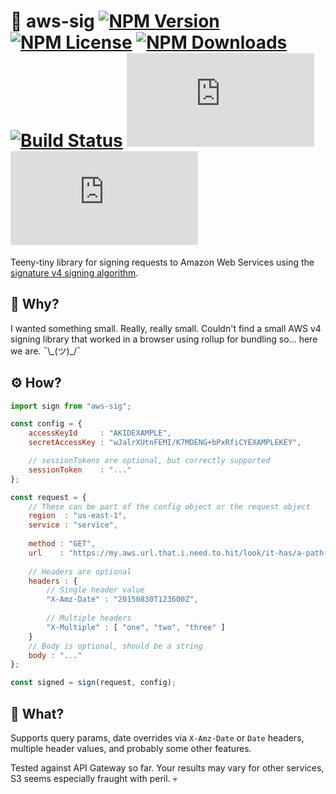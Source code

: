 # 🔏 aws-sig [![NPM Version](https://img.shields.io/npm/v/aws-sig.svg)](https://www.npmjs.com/package/aws-sig) [![NPM License](https://img.shields.io/npm/l/aws-sig.svg)](https://www.npmjs.com/package/aws-sig) [![NPM Downloads](https://img.shields.io/npm/dm/aws-sig.svg)](https://www.npmjs.com/package/aws-sig) [![Build Status](https://img.shields.io/travis/tivac/aws-sig/master.svg)](https://travis-ci.org/tivac/aws-sig) ![Bundle Size](http://img.badgesize.io/tivac/aws-sig/master/dist/aws-sig.umd.js?color=blue) ![Gzipped Bundle Size](http://img.badgesize.io/tivac/aws-sig/master/dist/aws-sig.umd.js?compression=gzip&color=blue&max=5000&softmax=4000)

Teeny-tiny library for signing requests to Amazon Web Services using the [signature v4 signing algorithm](https://docs.aws.amazon.com/general/latest/gr/signature-version-4.html).

## 🙋 Why?

I wanted something small. Really, really small. Couldn't find a small AWS v4 signing library that worked in a browser using rollup for bundling so... here we are. ¯\\_(ツ)\_/¯

## ⚙️ How?

```js
import sign from "aws-sig";

const config = {
    accessKeyId     : "AKIDEXAMPLE",
    secretAccessKey : "wJalrXUtnFEMI/K7MDENG+bPxRfiCYEXAMPLEKEY",

    // sessionTokens are optional, but correctly supported
    sessionToken    : "..."
};

const request = {
    // These can be part of the config object or the request object
    region  : "us-east-1",
    service : "service",
    
    method : "GET",
    url    : "https://my.aws.url.that.i.need.to.hit/look/it-has/a-path-in-it-as-well",
    
    // Headers are optional
    headers : {
        // Single header value
        "X-Amz-Date" : "20150830T123600Z",
        
        // Multiple headers
        "X-Multiple" : [ "one", "two", "three" ]
    }
    // Body is optional, should be a string
    body : "..."
};

const signed = sign(request, config);
```

## 🛁 What?

Supports query params, date overrides via `X-Amz-Date` or `Date` headers, multiple header values, and probably some other features.

Tested against API Gateway so far. Your results may vary for other services, S3 seems especially fraught with peril. 💀
